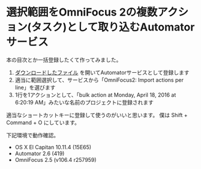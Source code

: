 # 選択範囲をOmniFocus 2の複数アクション(タスク)として取り込むAutomatorサービス

本の目次とか一括登録したくて作ってみました。

1. [ダウンロードしたファイル](https://drive.google.com/open?id=0Bz1wnrv6ex_8TkZDSFJadjFsU2M)
   を開いてAutomatorサービスとして登録します
2. 適当に範囲選択して、サービスから「OmniFocus2: Import actions per line」を選びます
3. 1行を1アクションとして、「bulk action at Monday, April 18, 2016 at 6:20:19 AM」みたいな名前のプロジェクトに登録されます

適当なショートカットキーに登録して使うのがいいと思います。
僕は Shift + Command + O にしています。

下記環境で動作確認。

- OS X El Capitan 10.11.4 (15E65)
- Automator 2.6 (419)
- OmniFocus 2.5 (v106.4 r257959)

<!-- vim:ft=markdown -->

